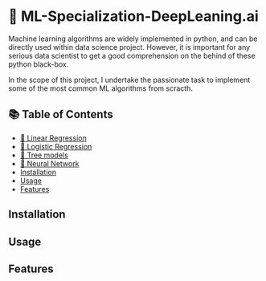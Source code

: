 # :rocket: ML-Specialization-DeepLeaning.ai
Machine learning algorithms are widely implemented in python,
and can be directly used within data science project. However, it is important for any serious data scientist to get a good comprehension on the behind of these python black-box.

In the scope of this project, I undertake the passionate task to implement some of the most common ML algorithms from scracth.
## :books: Table of Contents
<!-- Markdown TOC -->

- [:open_file_folder: Linear Regression](linear-regression/)
- [:open_file_folder: Logistic Regression](logistic-regression/)
- [:open_file_folder: Tree models](tree-models/)
- [:open_file_folder: Neural Network](neural-network/)
- [Installation](#installation)
- [Usage](#Usage)
- [Features](#features)

<!-- /Markdown TOC -->
## Installation
## Usage
## Features
